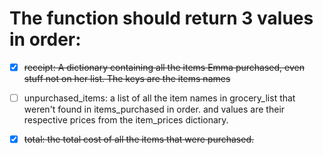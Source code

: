 # The function should return 3 values in order:

   - [x] ~~receipt: A dictionary containing all the items Emma purchased, even stuff not on her list. The keys are the items names~~

   - [ ] unpurchased_items: a list of all the item names in grocery_list that weren't found in items_purchased in order.
   and values are their respective prices from the item_prices dictionary.

   - [x] ~~total: the total cost of all the items that were purchased.~~

